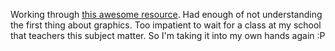Working through [this awesome resource](https://learnopengl.com/Introduction). Had enough of not understanding the first thing about graphics. Too impatient to wait for a class at my school that teachers this subject matter. So I'm taking it into my own hands again :P